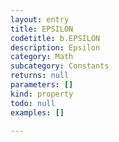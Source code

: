 ```yaml
---
layout: entry
title: EPSILON
codetitle: b.EPSILON
description: Epsilon
category: Math
subcategory: Constants
returns: null
parameters: []
kind: property
todo: null
examples: []

---
```

